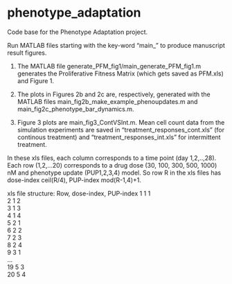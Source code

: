 # phenotype_adaptation
Code base for the Phenotype Adaptation project.

Run MATLAB files starting with the key-word “main_” to produce manuscript result figures. 

1. The MATLAB file generate_PFM_fig1/main_generate_PFM_fig1.m generates the Proliferative Fitness Matrix (which gets saved as PFM.xls) and Figure 1.

2.  The plots in Figures 2b and 2c are, respectively, generated with the MATLAB files main_fig2b_make_example_phenoupdates.m and main_fig2c_phenotype_bar_dynamics.m.

3. Figure 3 plots are main_fig3_ContVSInt.m. Mean cell count data from the simulation experiments are saved in “treatment_responses_cont.xls” (for continous treatment) and “treatment_responses_int.xls” for intermittent treatment.

In these xls files, each column corresponds to a time point (day 1,2,..,28).
Each row (1,2,...20) corresponds to a drug dose (30, 100, 300, 500, 1000) nM and phenotype update (PUP1,2,3,4) model. 
So row R in the xls files has 
dose-index ceil(R/4), 
PUP-index mod(R-1,4)+1.

xls file structure:
Row, dose-index, PUP-index
1 1 1  
2 1 2  
3 1 3  
4 1 4  
5 2 1   
6 2 2  
7 2 3  
8 2 4  
9 3 1  
...  
19 5 3  
20 5 4  
